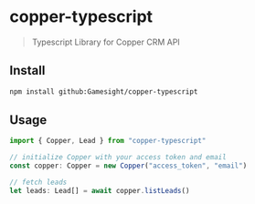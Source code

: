 # copper-typescript
> Typescript Library for Copper CRM API

## Install

```sh
npm install github:Gamesight/copper-typescript
```

## Usage

```ts
import { Copper, Lead } from "copper-typescript"

// initialize Copper with your access token and email
const copper: Copper = new Copper("access_token", "email")

// fetch leads
let leads: Lead[] = await copper.listLeads()
```

